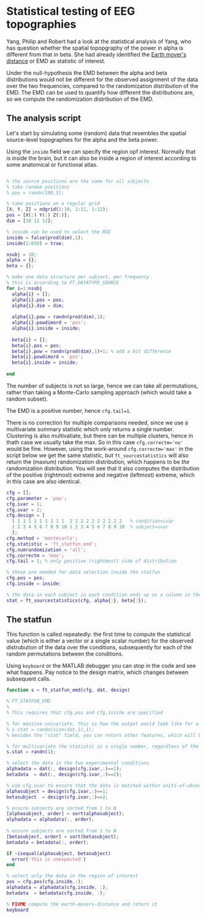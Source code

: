 # Statistical testing of EEG topographies

Yang, Philip and Robert had a look at the statistical analysis of Yang, who has question whether the spatial topopgraphy of the power in alpha is different from that in beta. She had already identified the [Earth mover's distance](https://en.wikipedia.org/wiki/Earth_mover%27s_distance) or EMD as statistic of interest.

Under the null-hypothesis the EMD between the alpha and beta distributions would not be different for the observed assignment of the data over the two frequencies, compared to the randomization distribution of the EMD. The EMD can be used to quantify how different the distributions are, so we compute the randomization distribution of the EMD.

## The analysis script

Let's start by simulating some (random) data that resembles the spatial source-level topographies for the alpha and the beta power.

Using the `inside` field we can specify the region opf interest. Normally that is inside the brain, but it can also be inside a region of interest according to some anatomical or functional atlas.

```matlab

% the source positions are the same for all subjects
% take random positions
% pos = randn(100,3);

% take positions on a regular grid
[X, Y, Z] = ndgrid(1:10, 1:11, 1:12);
pos = [X(:) Y(:) Z(:)];
dim = [10 11 12];

% inside can be used to select the ROI
inside = false(prod(dim),1);
inside(1:650) = true;

nsubj = 10;
alpha = {};
beta = {};

% make one data structure per subject, per frequency
% this is according to FT_DATATYPE_SOURCE
for i=1:nsubj
  alpha{i} = [];
  alpha{i}.pos = pos;
  alpha{i}.dim = dim;
  
  alpha{i}.pow = randn(prod(dim),1);
  alpha{i}.powdimord = 'pos';
  alpha{i}.inside = inside;
  
  beta{i} = [];
  beta{i}.pos = pos;
  beta{i}.pow = randn(prod(dim),1)+1; % add a bit difference
  beta{i}.powdimord = 'pos';
  beta{i}.inside = inside;
   
end
```

The number of subjects is not so large, hence we can take all permutations, rather than taking a Monte-Carlo sampling approach (which would take a random subset).

The EMD is a positive number, hence `cfg.tail=1`.

There is no correction for multiple comparisons needed, since we use a multivariate summary statistic which only returns a single number. Clustering is also multivatiate, but there can be multiple clusters, hence in thath case we usually take the max. So in this case `cfg.correctm='no'` would be fine. However, using the work-around `cfg.correctm='max'` in the script below we get the same statistic, but `ft_sourcestatistics` will also return the (maxium) randomization distribution, which happens to be *the* randomization distribution. You will see that it also computes the distribution of the positive (rightmost) extreme and negative (leftmost) extreme, which in this case are also identical.

```matlab
cfg = [];
cfg.parameter = 'pow';
cfg.ivar = 1;
cfg.uvar = 2;
cfg.design = [
  1 1 1 1 1 1 1 1 1 1  2 2 2 2 2 2 2 2 2 2   % condition=ivar
  1 2 3 4 5 6 7 8 9 10 1 2 3 4 5 6 7 8 9 10  % subject=uvar
  ];
cfg.method = 'montecarlo';
cfg.statistic = 'ft_statfun_emd';
cfg.numrandomization = 'all';
cfg.correctm = 'max';
cfg.tail = 1; % only positive (rightmost) side of distribution

% these are needed for data selection inside the statfun
cfg.pos = pos;
cfg.inside = inside;

% the data in each subject in each condition ends up as a column in the "dat" matrix
stat = ft_sourcestatistics(cfg, alpha{:}, beta{:});

```

## The statfun

This function is called repeatedly: the first time to compute the statistical value (which is either a vector or a single scalar number) for the observed distrubution of the data over the conditions, subsequently for each of the random permutations between the conditions.

Using `keyboard` or the MATLAB debugger you can stop in the code and see what happens. Pay notice to the design matrix, which changes between subsequent calls.

```matlab
function s = ft_statfun_emd(cfg, dat, design)

% FT_STATFUN_EMD
%
% This requires that cfg.pos and cfg.inside are specified

% for massive univariate, this is how the output would look like for a paired t-test
% s.stat = randn(size(dat,1),1);
% besides the "stat" field, you can return other features, which will be passed on to the output

% for multivariate the statistic is a single number, regardless of the dimensions of the data
s.stat = randn(1);

% select the data in the two experimental conditions
alphadata = dat(:, design(cfg.ivar,:)==1);
betadata  = dat(:, design(cfg.ivar,:)==2);

% use cfg.uvar to ensure that the data is matched within units-of-observation (subjects)
alphasubject = design(cfg.ivar,:)==1;
betasubject  = design(cfg.ivar,:)==2;

% ensure subjects are sorted from 1 to N
[alphasubject, order] = sort(alphasubject);
alphadata = alphadata(:, order);
 
% ensure subjects are sorted from 1 to N
[betasubject, order] = sort(betasubject);
betadata = betadata(:, order);

if ~isequal(alphasubject, betasubject)
  error('this is unexpected')
end

% select only the data in the region of interest
pos = cfg.pos(cfg.inside,:);
alphadata = alphadata(cfg.inside, :);
betadata  = betadata(cfg.inside, :);

% FIXME compute the earth-movers-distance and return it
keyboard


```
